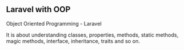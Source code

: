 ## Laravel with OOP
Object Oriented Programming - Laravel

It is about understanding classes, properties, methods, static methods, magic methods, interface, inheritance, traits and so on.

